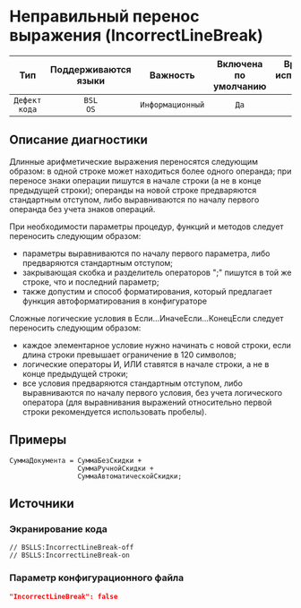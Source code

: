 # Неправильный перенос выражения (IncorrectLineBreak)

 Тип | Поддерживаются<br>языки | Важность | Включена<br>по умолчанию | Время на<br>исправление (мин) | Тэги 
 :-: | :-: | :-: | :-: | :-: | :-: 
 `Дефект кода` | `BSL`<br>`OS` | `Информационный` | `Да` | `2` | `standard`<br>`badpractice` 

<!-- Блоки выше заполняются автоматически, не трогать -->
## Описание диагностики
<!-- Описание диагностики заполняется вручную. Необходимо понятным языком описать смысл и схему работу -->

Длинные арифметические выражения переносятся следующим образом:
в одной строке может находиться более одного операнда;
при переносе знаки операции пишутся в начале строки (а не в конце предыдущей строки);
операнды на новой строке предваряются стандартным отступом, либо выравниваются по началу первого операнда без учета знаков операций.

При необходимости параметры процедур, функций и методов следует переносить следующим образом:
* параметры выравниваются по началу первого параметра, либо предваряются стандартным отступом;
* закрывающая скобка и разделитель операторов ";" пишутся в той же строке, что и последний параметр;
* также допустим и способ форматирования, который предлагает функция автоформатирования в конфигураторе

Сложные логические условия в Если…ИначеЕсли…КонецЕсли следует переносить следующим образом:
* каждое элементарное условие нужно начинать с новой строки, если длина строки превышает ограничение в 120 символов;
* логические операторы И, ИЛИ ставятся в начале строки, а не в конце предыдущей строки;
* все условия предваряются стандартным отступом, либо выравниваются по началу первого условия, без учета логического оператора (для выравнивания выражений относительно первой строки рекомендуется использовать пробелы).

## Примеры
<!-- В данном разделе приводятся примеры, на которые диагностика срабатывает, а также можно привести пример, как можно исправить ситуацию -->

```
СуммаДокумента = СуммаБезСкидки +
                 СуммаРучнойСкидки +
                 СуммаАвтоматическойСкидки;
```

## Источники
<!-- Необходимо указывать ссылки на все источники, из которых почерпнута информация для создания диагностики -->
<!-- Примеры источников

* Источник: [Стандарт: Перенос выражений](https://its.1c.ru/db/v8std#content:444:hdoc)

## Сниппеты

<!-- Блоки ниже заполняются автоматически, не трогать -->
### Экранирование кода

```bsl
// BSLLS:IncorrectLineBreak-off
// BSLLS:IncorrectLineBreak-on
```

### Параметр конфигурационного файла

```json
"IncorrectLineBreak": false
```
